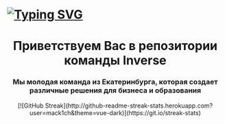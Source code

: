 # [![Typing SVG](https://readme-typing-svg.herokuapp.com?color=%2336BCF7&lines=Inverse+roster)](https://git.io/typing-svg)

<h1 align="center">Приветствуем Вас в репозитории команды Inverse</h1>
<h3 align="center">Мы молодая команда из Екатеринбурга, которая создает различные решения для бизнеса и образования</h3>

<div align="center">[![GitHub Streak](http://github-readme-streak-stats.herokuapp.com?user=mack1ch&theme=vue-dark)](https://git.io/streak-stats)</div>

